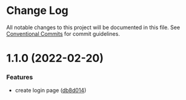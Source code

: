 # Change Log

All notable changes to this project will be documented in this file.
See [Conventional Commits](https://conventionalcommits.org) for commit guidelines.

# 1.1.0 (2022-02-20)


### Features

* create login page ([db8d014](https://github.com/gulab-signage/gulab-client/commit/db8d014062612d5253aa69ef24cca37fe726afe6))
